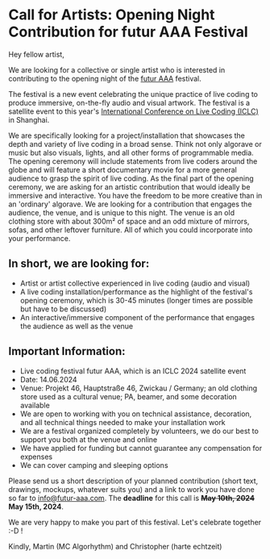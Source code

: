 # Call for Artists: Opening Night Contribution for futur AAA Festival

Hey fellow artist,

We are looking for a collective or single artist who is interested in contributing to the opening night of the [futur AAA](https://futur-aaa.com/) festival.

The festival is a new event celebrating the unique practice of live coding to produce immersive, on-the-fly audio and visual artwork. The festival is a satellite event to this year's [International Conference on Live Coding (ICLC)](https://iclc.toplap.org/2024/index.html) in Shanghai.

We are specifically looking for a project/installation that showcases the depth and variety of live coding in a broad sense. Think not only algorave or music but also visuals, lights, and all other forms of programmable media. The opening ceremony will include statements from live coders around the globe and will feature a short documentary movie for a more general audience to grasp the spirit of live coding. As the final part of the opening ceremony, we are asking for an artistic contribution that would ideally be immersive and interactive. You have the freedom to be more creative than in an 'ordinary' algorave. We are looking for a contribution that engages the audience, the venue, and is unique to this night. The venue is an old clothing store with about 300m² of space and an odd mixture of mirrors, sofas, and other leftover furniture. All of which you could incorporate into your performance.

## In short, we are looking for:

- Artist or artist collective experienced in live coding (audio and visual)
- A live coding installation/performance as the highlight of the festival's opening ceremony, which is 30-45 minutes (longer times are possible but have to be discussed)
- An interactive/immersive component of the performance that engages the audience as well as the venue

## Important Information:

- Live coding festival futur AAA, which is an ICLC 2024 satellite event
- Date: 14.06.2024
- Venue: Projekt 46, Hauptstraße 46, Zwickau / Germany; an old clothing store used as a cultural venue; PA, beamer, and some decoration available
- We are open to working with you on technical assistance, decoration, and all technical things needed to make your installation work
- We are a festival organized completely by volunteers, we do our best to support you both at the venue and online
- We have applied for funding but cannot guarantee any compensation for expenses
- We can cover camping and sleeping options

Please send us a short description of your planned contribution (short text, drawings, mockups, whatever suits you) and a link to work you have done so far to info@futur-aaa.com. The **deadline** for this call is ~~**May 10th, 2024**~~ **May 15th, 2024**.

We are very happy to make you part of this festival. Let's celebrate together :-D !

Kindly,
Martin (MC Algorhythm) and Christopher (harte echtzeit)

